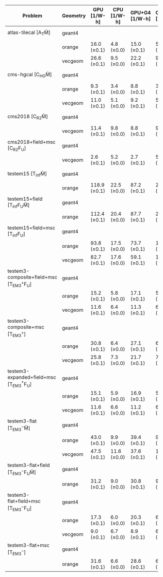 | Problem                                                        | Geometry |  GPU [1/W-h] | CPU [1/W-h] | GPU+G4 [1/W-h] | CPU+G4 [1/W-h] |  G4 [1/W-h] |
| -------------------------------------------------------------- | -------- | ------------ | ----------- | -------------- | -------------- | ----------- |
| atlas-tilecal [A$_\mathrm{T}$M̃]                               | geant4   |              |             |                |                |  9.0 (±0.0) |
|                                                                | orange   |  16.0 (±0.1) |  4.8 (±0.0) |    15.0 (±0.1) |     5.2 (±0.0) |             |
|                                                                | vecgeom  |  26.6 (±0.1) |  9.5 (±0.0) |    22.2 (±0.1) |     9.6 (±0.0) |             |
| cms-hgcal [C$_\mathrm{HG}$M̃]                                  | geant4   |              |             |                |                |  3.0 (±0.0) |
|                                                                | orange   |   9.3 (±0.1) |  3.4 (±0.0) |     8.8 (±0.1) |     3.5 (±0.0) |             |
|                                                                | vecgeom  |  11.0 (±0.1) |  5.1 (±0.0) |     9.2 (±0.1) |     5.0 (±0.0) |             |
| cms2018 [C$_\mathrm{R2}$M̃]                                    | geant4   |              |             |                |                | 10.0 (±0.0) |
|                                                                | vecgeom  |  11.4 (±0.1) |  9.8 (±0.0) |     8.8 (±0.1) |     9.8 (±0.0) |             |
| cms2018+field+msc [C$_\mathrm{R2}$F$_\mathrm{U}$]              | geant4   |              |             |                |                |  4.9 (±0.0) |
|                                                                | vecgeom  |   2.6 (±0.1) |  5.2 (±0.0) |     2.7 (±0.1) |     5.2 (±0.0) |             |
| testem15 [T$_\mathrm{inf}$M̃]                                  | geant4   |              |             |                |                | 22.4 (±0.0) |
|                                                                | orange   | 118.9 (±0.1) | 22.5 (±0.0) |    87.2 (±0.1) |    22.2 (±0.0) |             |
| testem15+field [T$_\mathrm{inf}$F$_\mathrm{U}$M̃]              | geant4   |              |             |                |                | 16.8 (±0.0) |
|                                                                | orange   | 112.4 (±0.1) | 20.4 (±0.0) |    87.7 (±0.1) |    20.2 (±0.0) |             |
| testem15+field+msc [T$_\mathrm{inf}$F$_\mathrm{U}$]            | geant4   |              |             |                |                | 14.3 (±0.0) |
|                                                                | orange   |  93.8 (±0.1) | 17.5 (±0.0) |    73.7 (±0.1) |    17.7 (±0.0) |             |
|                                                                | vecgeom  |  82.7 (±0.1) | 17.6 (±0.0) |    59.1 (±0.1) |    17.5 (±0.0) |             |
| testem3-composite+field+msc [T$_\mathrm{EM3}^+$F$_\mathrm{U}$] | geant4   |              |             |                |                |  5.4 (±0.0) |
|                                                                | orange   |  15.2 (±0.1) |  5.8 (±0.0) |    17.1 (±0.1) |     5.8 (±0.0) |             |
|                                                                | vecgeom  |  11.6 (±0.1) |  6.4 (±0.0) |    11.3 (±0.1) |     6.4 (±0.0) |             |
| testem3-composite+msc [T$_\mathrm{EM3}^+$]                     | geant4   |              |             |                |                |  6.7 (±0.0) |
|                                                                | orange   |  30.8 (±0.1) |  6.4 (±0.0) |    27.1 (±0.1) |     6.3 (±0.0) |             |
|                                                                | vecgeom  |  25.8 (±0.1) |  7.3 (±0.0) |    21.7 (±0.1) |     7.3 (±0.0) |             |
| testem3-expanded+field+msc [T$_\mathrm{EM3}^*$F$_\mathrm{U}$]  | geant4   |              |             |                |                |  5.4 (±0.0) |
|                                                                | orange   |  15.1 (±0.1) |  5.9 (±0.0) |    16.9 (±0.1) |     5.9 (±0.0) |             |
|                                                                | vecgeom  |  11.6 (±0.1) |  6.6 (±0.0) |    11.2 (±0.1) |     6.7 (±0.0) |             |
| testem3-flat [T$_\mathrm{EM3}^-$M̃]                            | geant4   |              |             |                |                | 11.4 (±0.0) |
|                                                                | orange   |  43.0 (±0.1) |  9.9 (±0.0) |    39.4 (±0.1) |     9.8 (±0.0) |             |
|                                                                | vecgeom  |  47.5 (±0.1) | 11.6 (±0.0) |    37.6 (±0.1) |    11.6 (±0.0) |             |
| testem3-flat+field [T$_\mathrm{EM3}^-$F$_\mathrm{U}$M̃]        | geant4   |              |             |                |                |  8.9 (±0.0) |
|                                                                | orange   |  31.2 (±0.1) |  9.0 (±0.0) |    30.8 (±0.1) |     9.0 (±0.0) |             |
| testem3-flat+field+msc [T$_\mathrm{EM3}^-$F$_\mathrm{U}$]      | geant4   |              |             |                |                |  5.6 (±0.0) |
|                                                                | orange   |  17.3 (±0.1) |  6.0 (±0.0) |    20.3 (±0.1) |     6.0 (±0.0) |             |
|                                                                | vecgeom  |   9.0 (±0.1) |  6.7 (±0.0) |     8.9 (±0.1) |     6.8 (±0.0) |             |
| testem3-flat+msc [T$_\mathrm{EM3}^-$]                          | geant4   |              |             |                |                |  7.0 (±0.0) |
|                                                                | orange   |  31.6 (±0.1) |  6.6 (±0.0) |    28.6 (±0.1) |     6.6 (±0.0) |             |

